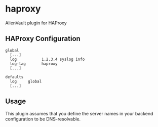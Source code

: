 haproxy
=======

AlienVault plugin for HAProxy

## HAProxy Configuration

```
global
  [...]
  log           1.2.3.4 syslog info
  log-tag       haproxy
  [...]

defaults
  log     global
  [...]
```

## Usage
This plugin assumes that you define the server names in your backend configuration to be DNS-resolvable.
